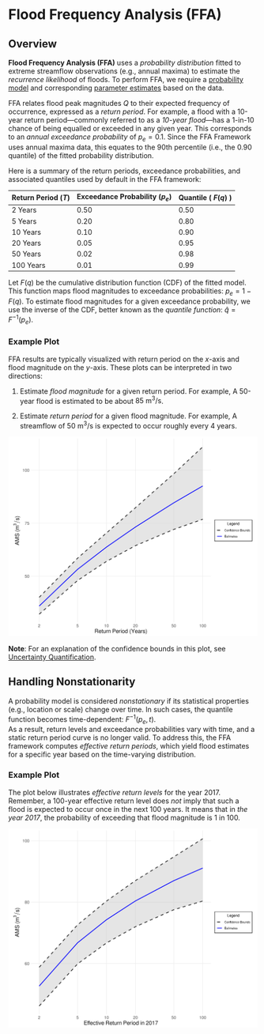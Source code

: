 # Flood Frequency Analysis (FFA)

## Overview

**Flood Frequency Analysis (FFA)** uses a _probability distribution_ fitted to extreme streamflow observations (e.g., annual maxima) to estimate the _recurrence likelihood_ of floods. To perform FFA, we require a [probability model](model-selection.md) and corresponding [parameter estimates](parameter-estimation.md) based on the data.

FFA relates flood peak magnitudes $Q$ to their expected frequency of occurrence, expressed as a *return period*.
For example, a flood with a 10-year return period—commonly referred to as a *10-year flood*—has a 1-in-10 chance of being equalled or exceeded in any given year.
This corresponds to an *annual exceedance probability* of $p_e = 0.1$.
Since the FFA Framework uses annual maxima data, this equates to the 90th percentile (i.e., the $0.90$ quantile) of the fitted probability distribution.

Here is a summary of the return periods, exceedance probabilities, and associated quantiles used by default in the FFA framework:

| Return Period ($T$) | Exceedance Probability ($p_e$)   | Quantile ( $F(q)$ )|
|---------------------|----------------------------------|-------------------|
| 2 Years             | 0.50                             | 0.50              |
| 5 Years             | 0.20                             | 0.80              |
| 10 Years            | 0.10                             | 0.90              |
| 20 Years            | 0.05                             | 0.95              |
| 50 Years            | 0.02                             | 0.98              |
| 100 Years           | 0.01                             | 0.99              |

Let $F(q)$ be the cumulative distribution function (CDF) of the fitted model. This function maps flood magnitudes to exceedance probabilities: $p_e = 1 - F(q)$.
To estimate flood magnitudes for a given exceedance probability, we use the inverse of the CDF, better known as the *quantile function*: $\hat{q} = F^{-1}(p_e)$.

### Example Plot

FFA results are typically visualized with return period on the $x$-axis and flood magnitude on the $y$-axis. These plots can be interpreted in two directions:

1. Estimate *flood magnitude* for a given return period. 
   For example, A 50-year flood is estimated to be about $85\ \text{m}^3/\text{s}$.

2. Estimate *return period* for a given flood magnitude.
   For example, A streamflow of $50\ \text{m}^3/\text{s}$ is expected to occur roughly every 4 years.

![An example of flood frequency estimates.](img/plot-s-uncertainty.png)

**Note**: For an explanation of the confidence bounds in this plot, see [Uncertainty Quantification](uncertainty-quantification.md).

## Handling Nonstationarity

A probability model is considered *nonstationary* if its statistical properties (e.g., location or scale) change over time. In such cases, the quantile function becomes time-dependent: $F^{-1}(p_e, t)$.  
As a result, return levels and exceedance probabilities vary with time, and a static return period curve is no longer valid.
To address this, the FFA framework computes *effective return periods*, which yield flood estimates for a specific year based on the time-varying distribution.

### Example Plot

The plot below illustrates *effective return levels* for the year 2017.
Remember, a 100-year effective return level does *not* imply that such a flood is expected to occur once in the next 100 years.
It means that in *the year 2017*, the probability of exceeding that flood magnitude is 1 in 100.

![Example of effective return periods in 2017.](img/plot-ns-uncertainty.png)

